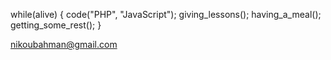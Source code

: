 while(alive) { 
    code("PHP", "JavaScript");
    giving_lessons();
    having_a_meal();
    getting_some_rest();
}

nikoubahman@gmail.com

